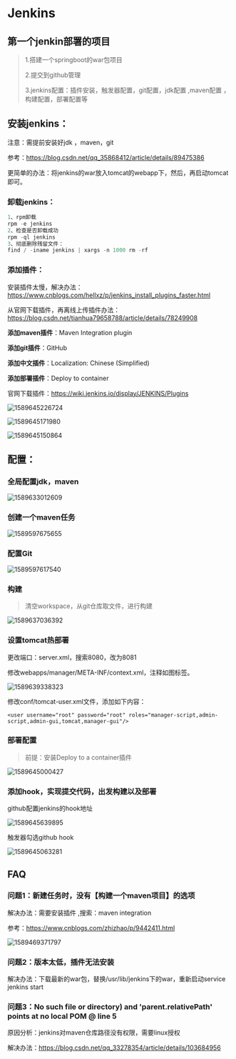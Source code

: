 # Jenkins

## 第一个jenkin部署的项目

> 1.搭建一个springboot的war包项目
>
> 2.提交到github管理
>
> 3.jenkins配置：插件安装，触发器配置，git配置，jdk配置 ,maven配置 ，构建配置，部署配置等

## 安装jenkins：

注意：需提前安装好jdk ，maven，git

参考：https://blog.csdn.net/qq_35868412/article/details/89475386

更简单的办法：将jenkins的war放入tomcat的webapp下，然后，再启动tomcat即可。

### 卸载jenkins：

```java
1、rpm卸载
rpm -e jenkins
2、检查是否卸载成功
rpm -ql jenkins 
3、彻底删除残留文件：
find / -iname jenkins | xargs -n 1000 rm -rf
```

### 添加插件：

安装插件太慢，解决办法：https://www.cnblogs.com/hellxz/p/jenkins_install_plugins_faster.html

从官网下载插件，再离线上传插件办法：https://blog.csdn.net/tianhua79658788/article/details/78249908

**添加maven插件**：Maven Integration plugin

**添加git插件**：GitHub

**添加中文插件**：Localization: Chinese (Simplified)

**添加部署插件**：Deploy to container



官网下载插件：https://wiki.jenkins.io/display/JENKINS/Plugins

![1589645226724](./jenkins.assets/1589645226724.png)

![1589645171980](./jenkins.assets/1589645171980.png)

![1589645150864](./jenkins.assets/1589645150864.png)

## 配置：

### 全局配置jdk，maven

![1589633012609](./jenkins.assets/1589633012609.png)





### 创建一个maven任务

![1589597675655](./jenkins.assets/1589597675655.png)

### 配置Git

![1589597617540](./jenkins.assets/1589597617540.png)



### 构建

> 清空workspace，从git仓库取文件，进行构建

![1589637036392](./jenkins.assets/1589637036392.png)

### 设置tomcat热部署

更改端口：server.xml，搜索8080，改为8081

修改webapps/manager/META-INF/context.xml，注释如图标签。

![1589639338323](./jenkins.assets/1589639338323.png)

修改conf/tomcat-user.xml文件，添加如下内容：

```
<user username="root" password="root" roles="manager-script,admin-script,admin-gui,tomcat,manager-gui"/>
```

### 部署配置

> 前提：安装Deploy to a container插件

![1589645000427](./jenkins.assets/1589645000427.png)

### 添加hook，实现提交代码，出发构建以及部署

github配置jenkins的hook地址

![1589645639895](./jenkins.assets/1589645639895.png)

触发器勾选github hook

![1589645063281](./jenkins.assets/1589645063281.png)



## FAQ

### 问题1：新建任务时，没有【构建一个maven项目】的选项

解决办法：需要安装插件 ,搜索：maven integration

参考：https://www.cnblogs.com/zhizhao/p/9442411.html

![1589469371797](./jenkins.assets/1589469371797.png)

### 问题2：版本太低，插件无法安装

解决办法：下载最新的war包，替换/usr/lib/jenkins下的war，重新启动service jenkins start

### 问题3：No such file or directory) and 'parent.relativePath' points at no local POM @ line 5

原因分析：jenkins对maven仓库路径没有权限，需要linux授权

解决办法：https://blog.csdn.net/qq_33278354/article/details/103684956